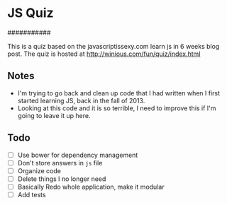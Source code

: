 # JS Quiz #
###########

This is a quiz based on the javascriptissexy.com learn js in 6 weeks blog post.
The quiz is hosted at http://winious.com/fun/quiz/index.html

## Notes
- I'm trying to go back and clean up code that I had written when I first started learning JS, back in the fall of 2013.
- Looking at this code and it is so terrible, I need to improve this if I'm going to leave it up here.

## Todo
- [ ] Use bower for dependency management
- [ ] Don't store answers in `js` file
- [ ] Organize code 
- [ ] Delete things I no longer need
- [ ] Basically Redo whole application, make it modular
- [ ] Add tests
